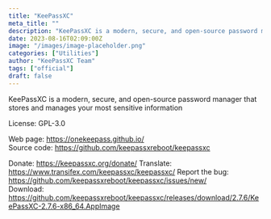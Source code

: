 ```yaml
---
title: "KeePassXC"
meta_title: ""
description: "KeePassXC is a modern, secure, and open-source password manager that stores and manages your most sensitive information"
date: 2023-08-16T02:09:00Z
image: "/images/image-placeholder.png"
categories: ["Utilities"]
author: "KeePassXC Team"
tags: ["official"]
draft: false
---
```


KeePassXC is a modern, secure, and open-source password manager that stores and manages your most sensitive information

License: GPL-3.0

Web page: https://onekeepass.github.io/  
Source code: https://github.com/keepassxreboot/keepassxc

Donate: https://keepassxc.org/donate/
Translate: https://www.transifex.com/keepassxc/keepassxc/
Report the bug: https://github.com/keepassxreboot/keepassxc/issues/new/  
Download: https://github.com/keepassxreboot/keepassxc/releases/download/2.7.6/KeePassXC-2.7.6-x86_64.AppImage
